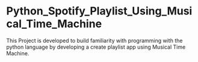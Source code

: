 # Python_Spotify_Playlist_Using_Musical_Time_Machine
This Project is developed to build familiarity with programming with the python language by developing a create playlist app using Musical Time Machine.
